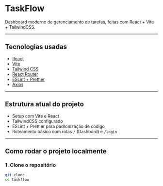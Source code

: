 # TaskFlow

Dashboard moderno de gerenciamento de tarefas, feitas com React + Vite + TailwindCSS.

---

## Tecnologias usadas

- [React]()
- [Vite]()
- [Tailwind CSS]()
- [React Router]()
- [ESLint + Prettier]()
- [Axios]()

---

## Estrutura atual do projeto

- Setup com Vite e React
- TailwindCSS configurado
- ESLint + Prettier para padronização de código
- Roteamento básico com rotas `/` (Dashbord) e `/login`

---

## Como rodar o projeto localmente

### 1. Clone o repositório

```bash
git clone
cd taskflow